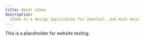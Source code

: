 ```yaml
---
title: About vZome
description:
  vZome is a design application for Zometool, and much more
---
```


This is a placeholder for website testing.

